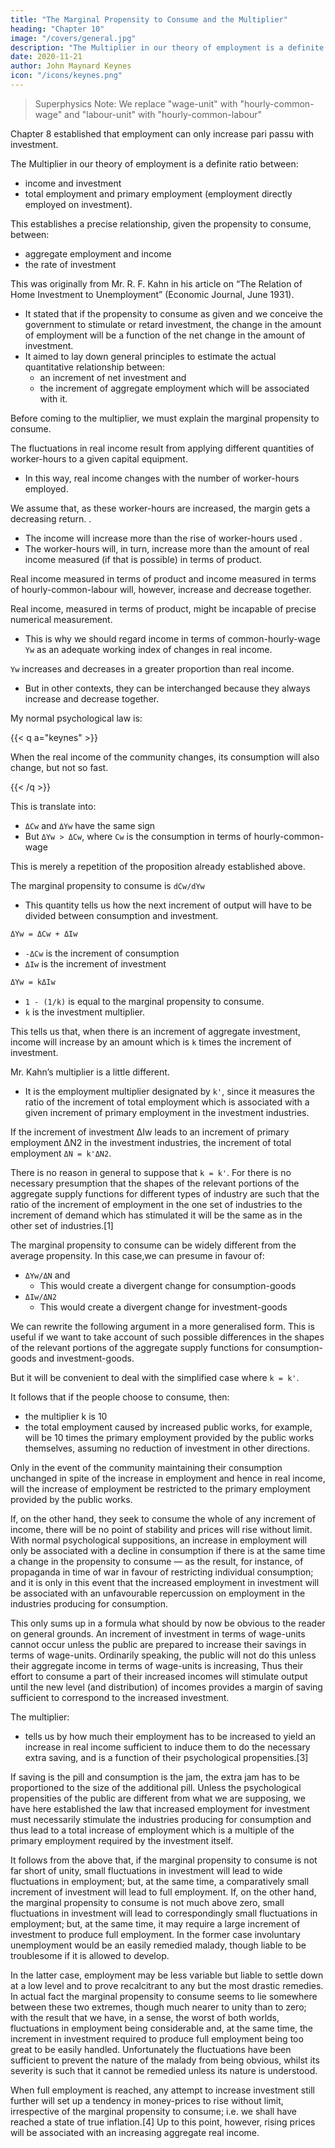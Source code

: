 ```yaml
---
title: "The Marginal Propensity to Consume and the Multiplier"
heading: "Chapter 10"
image: "/covers/general.jpg"
description: "The Multiplier in our theory of employment is a definite ratio between income and investment total employment and primary employment"
date: 2020-11-21
author: John Maynard Keynes
icon: "/icons/keynes.png"
---
```



> Superphysics Note: We replace "wage-unit" with "hourly-common-wage" and "labour-unit" with "hourly-common-labour"

<!-- ## Book 3 The Propensity to Consume -->

Chapter 8 established that employment can only increase pari passu with investment. 

The Multiplier in our theory of employment is a definite ratio between:
- income and investment
- total employment and primary employment (employment directly employed on investment). 

This establishes a precise relationship, given the propensity to consume, between:
- aggregate employment and income
- the rate of investment

This was originally from Mr. R. F. Kahn in his article on “The Relation of Home Investment to Unemployment” (Economic Journal, June 1931). 
- It stated that if the propensity to consume <!-- in various hypothetical circumstances is (together with certain other conditions) taken --> as given and we conceive the government to stimulate or retard investment, the change in the amount of employment will be a function of the net change in the amount of investment.
- It aimed to lay down general principles to estimate the actual quantitative relationship between:
  - an increment of net investment and
  - the increment of aggregate employment which will be associated with it. 

Before coming to the multiplier, we must explain the marginal propensity to consume.

<!-- I -->

The fluctuations in real income <!-- under consideration in this book are those which --> result from applying different quantities of worker-hours <!-- employment (i.e. of labour-units) --> to a given capital equipment.
- In this way, real income changes with the number of <!-- labour-units -->worker-hours employed. 

We assume that, as these worker-hours are increased, the margin gets a decreasing return.   <!-- number of hourly-common-labour employed on the given capital equipment --> . 
- The income <!-- measured in terms of hourly-common-wage --> will increase more than the rise of worker-hours used <!-- in proportion to the amount of employment, which, -->.
- The worker-hours will, in turn, increase more than <!-- in proportion to --> the amount of real income measured (if that is possible) in terms of product.

Real income measured in terms of product and income measured in terms of hourly-common-labour will, however, increase and decrease together<!-- (in the short period when capital equipment is virtually unchanged) -->. 

Real income, measured in terms of product, might be incapable of precise numerical measurement.
- This is why we should<!--  , it is often convenient to --> regard income in terms of common-hourly-wage <!-- wage-units --> `Yw` as an adequate working index of changes in real income. 

<!-- In certain contexts we must not overlook the fact that, in general,  -->

`Yw` increases and decreases in a greater proportion than real income. 
- But in other contexts, they can be interchanged because they always increase and decrease together.

My normal psychological law is:

{{< q a="keynes" >}}
<p>When the real income of the community changes, its consumption will also change, but not so fast.</p> 
{{< /q >}}

This is translate into:

<!-- , can, therefore, be translated — not, indeed, with absolute accuracy but subject to qualifications which are obvious and can easily be stated in a formally complete fashion — into the propositions that --> 

- `ΔCw` and `ΔYw` have the same sign
- But `ΔYw > ΔCw`, where `Cw` is the consumption in terms of hourly-common-wage <!-- wage-units -->

This is merely a repetition of the proposition already established <!-- on p. 29  -->above.


The marginal propensity to consume is `dCw/dYw`
- This quantity tells us how the next increment of output will have to be divided between consumption and investment.

```bash
ΔYw = ΔCw + ΔIw
````

- `-ΔCw` is the increment of consumption
- `ΔIw` is the increment of investment

```bash
ΔYw = kΔIw
```
- `1 - (1/k)` is equal to the marginal propensity to consume.
- `k` is the investment multiplier.

This tells us that, when there is an increment of aggregate investment, income will increase by an amount which is `k` times the increment of investment.

<!-- II -->

Mr. Kahn’s multiplier is a little different. 
- It is the employment multiplier designated by `k'`, since it measures the ratio of the increment of total employment which is associated with a given increment of primary employment in the investment industries. 

If the increment of investment ΔIw leads to an increment of primary employment ΔN2 in the investment industries, the increment of total employment `ΔN = k'ΔN2`.

There is no reason in general to suppose that `k = k'`. For there is no necessary presumption that the shapes of the relevant portions of the aggregate supply functions for different types of industry are such that the ratio of the increment of employment in the one set of industries to the increment of demand which has stimulated it will be the same as in the other set of industries.[1] 

The marginal propensity to consume can be widely different from the average propensity. In this case,we can presume in favour of:
- `ΔYw/ΔN` and
  - This would create a divergent change for consumption-goods
- `ΔIw/ΔN2`
  - This would create a divergent change for investment-goods

<!-- This is because there would be very divergent proportionate changes in the demands for  and  respectively.  -->

We can rewrite the following argument in a more generalised form. This is useful if we want to take account of such possible differences in the shapes of the relevant portions of the aggregate supply functions for consumption-goods and investment-goods.

But <!-- to elucidate the ideas involved, --> it will be convenient to deal with the simplified case where `k = k'`.

It follows that if the people choose to consume, then:
- the multiplier k is 10
- the total employment caused by increased public works, for example, will be 10 times the primary employment provided by the public works themselves, assuming no reduction of investment in other directions. 

<!-- 's consumption psychology of the community is such that they will choose to consume, e.g., nine-tenths of an increment of income,[2] then  -->



Only in the event of the community maintaining their consumption unchanged in spite of the increase in employment and hence in real income, will the increase of employment be restricted to the primary employment provided by the public works. 

If, on the other hand, they seek to consume the whole of any increment of income, there will be no point of stability and prices will rise without limit. With normal psychological suppositions, an increase in employment will only be associated with a decline in consumption if there is at the same time a change in the propensity to consume — as the result, for instance, of propaganda in time of war in favour of restricting individual consumption; and it is only in this event that the increased employment in investment will be associated with an unfavourable repercussion on employment in the industries producing for consumption.

This only sums up in a formula what should by now be obvious to the reader on general grounds. An increment of investment in terms of wage-units cannot occur unless the public are prepared to increase their savings in terms of wage-units. Ordinarily speaking, the public will not do this unless their aggregate income in terms of wage-units is increasing, Thus their effort to consume a part of their increased incomes will stimulate output until the new level (and distribution) of incomes provides a margin of saving sufficient to correspond to the increased investment. 

The multiplier:
- tells us by how much their employment has to be increased to yield an increase in real income sufficient to induce them to do the necessary extra saving, and is a function of their psychological propensities.[3] 

If saving is the pill and consumption is the jam, the extra jam has to be proportioned to the size of the additional pill. Unless the psychological propensities of the public are different from what we are supposing, we have here established the law that increased employment for investment must necessarily stimulate the industries producing for consumption and thus lead to a total increase of employment which is a multiple of the primary employment required by the investment itself.

It follows from the above that, if the marginal propensity to consume is not far short of unity, small fluctuations in investment will lead to wide fluctuations in employment; but, at the same time, a comparatively small increment of investment will lead to full employment. If, on the other hand, the marginal propensity to consume is not much above zero, small fluctuations in investment will lead to correspondingly small fluctuations in employment; but, at the same time, it may require a large increment of investment to produce full employment. In the former case involuntary unemployment would be an easily remedied malady, though liable to be troublesome if it is allowed to develop. 

In the latter case, employment may be less variable but liable to settle down at a low level and to prove recalcitrant to any but the most drastic remedies. In actual fact the marginal propensity to consume seems to lie somewhere between these two extremes, though much nearer to unity than to zero; with the result that we have, in a sense, the worst of both worlds, fluctuations in employment being considerable and, at the same time, the increment in investment required to produce full employment being too great to be easily handled. Unfortunately the fluctuations have been sufficient to prevent the nature of the malady from being obvious, whilst its severity is such that it cannot be remedied unless its nature is understood.

When full employment is reached, any attempt to increase investment still further will set up a tendency in money-prices to rise without limit, irrespective of the marginal propensity to consume; i.e. we shall have reached a state of true inflation.[4] Up to this point, however, rising prices will be associated with an increasing aggregate real income.
